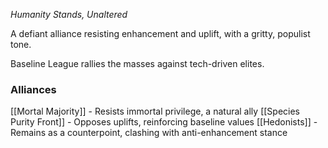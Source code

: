 *Humanity Stands, Unaltered*
  
A defiant alliance resisting enhancement and uplift, with a gritty, populist tone.

Baseline League rallies the masses against tech-driven elites.
### Alliances
[[Mortal Majority]] - Resists immortal privilege, a natural ally
[[Species Purity Front]] - Opposes uplifts, reinforcing baseline values
[[Hedonists]] - Remains as a counterpoint, clashing with anti-enhancement stance